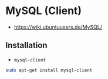 # MySQL (Client)

+	<https://wiki.ubuntuusers.de/MySQL/>



## Installation

+	`mysql-client`

```sh
sudo apt-get install mysql-client
```